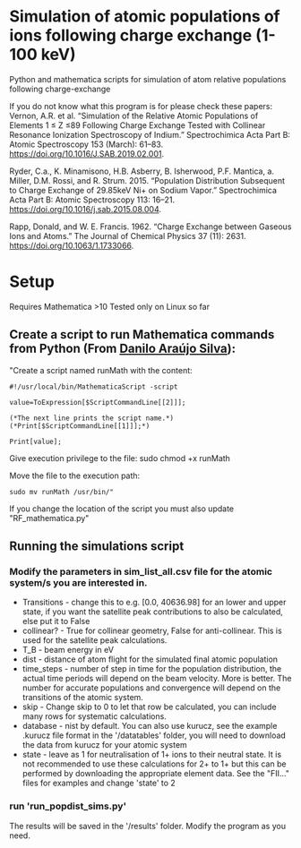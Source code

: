 # Simulation of atomic populations of ions following charge exchange (1-100 keV)
Python and mathematica scripts for simulation of atom relative populations following charge-exchange

If you do not know what this program is for please check these papers:
Vernon, A.R. et al. “Simulation of the Relative Atomic Populations of Elements 1 ≤ Z ≤89 Following Charge Exchange Tested with Collinear Resonance Ionization Spectroscopy of Indium.” Spectrochimica Acta Part B: Atomic Spectroscopy 153 (March): 61–83. https://doi.org/10.1016/J.SAB.2019.02.001.

Ryder, C.a., K. Minamisono, H.B. Asberry, B. Isherwood, P.F. Mantica, a. Miller, D.M. Rossi, and R. Strum. 2015. “Population Distribution Subsequent to Charge Exchange of 29.85keV Ni+ on Sodium Vapor.” Spectrochimica Acta Part B: Atomic Spectroscopy 113: 16–21. https://doi.org/10.1016/j.sab.2015.08.004.

Rapp, Donald, and W. E. Francis. 1962. “Charge Exchange between Gaseous Ions and Atoms.” The Journal of Chemical Physics 37 (11): 2631. https://doi.org/10.1063/1.1733066.

# Setup
Requires Mathematica >10 
Tested only on Linux so far

## Create a script to run Mathematica commands from Python (From [Danilo Araújo Silva](http://sapiensgarou.blogspot.com/2012/06/how-to-run-mathematica-functions-on.html)):

"Create a script named runMath with the content:

    #!/usr/local/bin/MathematicaScript -script

    value=ToExpression[$ScriptCommandLine[[2]]];

    (*The next line prints the script name.*)
    (*Print[$ScriptCommandLine[[1]]];*)

    Print[value];

Give execution privilege to the file:
    sudo chmod +x runMath

Move the file to the execution path:

    sudo mv runMath /usr/bin/"
    
If you change the location of the script you must also update "RF_mathematica.py"

## Running the simulations script 
### Modify the parameters in sim_list_all.csv file for the atomic system/s you are interested in.

+ Transitions - change this to e.g. [0.0, 40636.98] for an lower and upper state, if you want the satellite peak contributions to also be calculated, else put it to False
+ collinear? - True for collinear geometry, False for anti-collinear. This is used for the satellite peak calculations.
+ T_B - beam energy in eV
+ dist - distance of atom flight for the simulated final atomic population
+ time_steps - number of step in time for the population distribution, the actual time periods will depend on the beam velocity. More is better. The number for accurate populations and convergence will depend on the transitions of the atomic system.
+ skip - Change skip to 0 to let that row be calculated, you can include many rows for systematic calculations.
+ database - nist by default. You can also use kurucz, see the example .kurucz file  format in the '/datatables' folder, you will need to download the data from kurucz for your atomic system
+ state - leave as 1 for neutralisation of 1+ ions to their neutral state. It is not recommended to use these calculations for 2+ to 1+ but this can be performed by downloading the appropriate element data. See the "FII..." files for examples and change 'state' to 2

### run 'run_popdist_sims.py'
The results will be saved in the '/results' folder.
Modify the program as you need.
